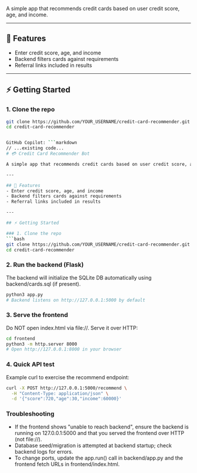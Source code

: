 A simple app that recommends credit cards based on user credit score, age, and income.

---

## 🚀 Features
- Enter credit score, age, and income
- Backend filters cards against requirements
- Referral links included in results

---

## ⚡ Getting Started

### 1. Clone the repo
```bash
git clone https://github.com/YOUR_USERNAME/credit-card-recommender.git
cd credit-card-recommender


GitHub Copilot: ```markdown
// ...existing code...
# 💳 Credit Card Recommender Bot

A simple app that recommends credit cards based on user credit score, age, and income.

---

## 🚀 Features
- Enter credit score, age, and income
- Backend filters cards against requirements
- Referral links included in results

---

## ⚡ Getting Started

### 1. Clone the repo
```bash
git clone https://github.com/YOUR_USERNAME/credit-card-recommender.git
cd credit-card-recommender
```

### 2. Run the backend (Flask)
The backend will initialize the SQLite DB automatically using backend/cards.sql (if present).
```bash
python3 app.py
# Backend listens on http://127.0.0.1:5000 by default
```

### 3. Serve the frontend
Do NOT open index.html via file://. Serve it over HTTP:
```bash
cd frontend
python3 -m http.server 8000
# Open http://127.0.0.1:8000 in your browser
```

### 4. Quick API test
Example curl to exercise the recommend endpoint:
```bash
curl -X POST http://127.0.0.1:5000/recommend \
  -H "Content-Type: application/json" \
  -d '{"score":720,"age":30,"income":60000}'
```

### Troubleshooting
- If the frontend shows "unable to reach backend", ensure the backend is running on 127.0.0.1:5000 and that you served the frontend over HTTP (not file://).
- Database seed/migration is attempted at backend startup; check backend logs for errors.
- To change ports, update the app.run() call in backend/app.py and the frontend fetch URLs in frontend/index.html.
